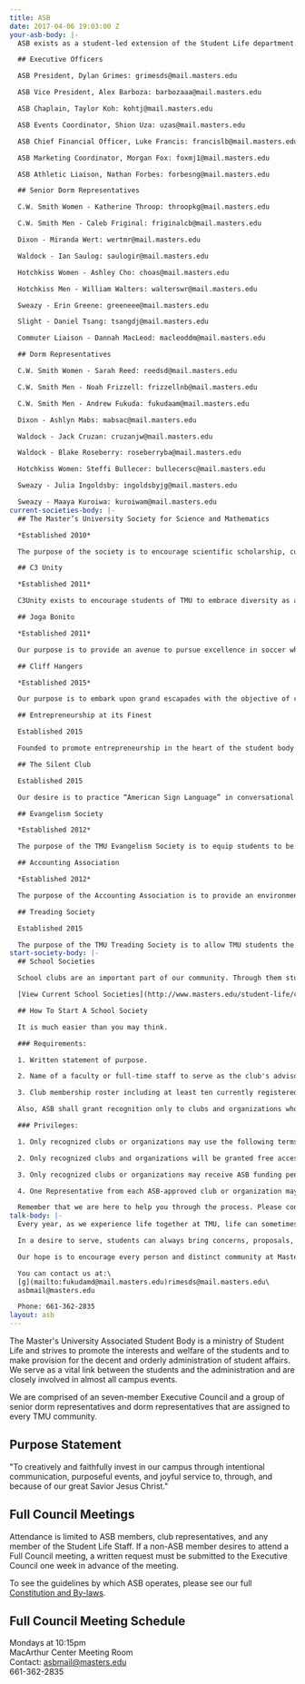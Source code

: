 ```yaml
---
title: ASB
date: 2017-04-06 19:03:00 Z
your-asb-body: |-
  ASB exists as a student-led extension of the Student Life department. We are here to facilitate exciting social events and inspiring opportunities for service that promote community on campus. In addition we provide the students and administration of TMU with a vital communication link.

  ## Executive Officers

  ASB President, Dylan Grimes: grimesds@mail.masters.edu

  ASB Vice President, Alex Barboza: barbozaaa@mail.masters.edu

  ASB Chaplain, Taylor Koh: kohtj@mail.masters.edu

  ASB Events Coordinator, Shion Uza: uzas@mail.masters.edu

  ASB Chief Financial Officer, Luke Francis: francislb@mail.masters.edu

  ASB Marketing Coordinator, Morgan Fox: foxmj1@mail.masters.edu

  ASB Athletic Liaison, Nathan Forbes: forbesng@mail.masters.edu

  ## Senior Dorm Representatives

  C.W. Smith Women - Katherine Throop: throopkg@mail.masters.edu

  C.W. Smith Men - Caleb Friginal: friginalcb@mail.masters.edu

  Dixon - Miranda Wert: wertmr@mail.masters.edu

  Waldock - Ian Saulog: saulogir@mail.masters.edu

  Hotchkiss Women - Ashley Cho: choas@mail.masters.edu

  Hotchkiss Men - William Walters: walterswr@mail.masters.edu

  Sweazy - Erin Greene: greeneee@mail.masters.edu

  Slight - Daniel Tsang: tsangdj@mail.masters.edu

  Commuter Liaison - Dannah MacLeod: macleoddm@mail.masters.edu

  ## Dorm Representatives

  C.W. Smith Women - Sarah Reed: reedsd@mail.masters.edu

  C.W. Smith Men - Noah Frizzell: frizzellnb@mail.masters.edu

  C.W. Smith Men - Andrew Fukuda: fukudaam@mail.masters.edu

  Dixon - Ashlyn Mabs: mabsac@mail.masters.edu

  Waldock - Jack Cruzan: cruzanjw@mail.masters.edu

  Waldock - Blake Roseberry: roseberryba@mail.masters.edu

  Hotchkiss Women: Steffi Bullecer: bullecersc@mail.masters.edu

  Sweazy - Julia Ingoldsby: ingoldsbyjg@mail.masters.edu

  Sweazy - Maaya Kuroiwa: kuroiwam@mail.masters.edu
current-societies-body: |-
  ## The Master’s University Society for Science and Mathematics

  *Established 2010*

  The purpose of the society is to encourage scientific scholarship, curiosity, inquiry, colleague fellowship, and educational activities in a God-honoring manner, in agreement with The Master’s University mission statement. We seek to encourage camaraderie between science majors and faculty specifically, as well as the entire campus, to encourage student-faculty communication for the further development and sharpening of the science and math majors, and to provide community services such as: high school and peer tutoring, home school outreach, and environmental stewardship. We seek to live as ambassadors of Christ and TMU to the scientific and educational community, and to engage in creation and bioethical research, discussion, and scholarship; we desire to pursue biblical truth in every arena of science.

  ## C3 Unity

  *Established 2011*

  C3Unity exists to encourage students of TMU to embrace diversity as a reflection of the Kingdom of God and to foster an environment for students to model the kind of love and unity toward one another that values the contributions of all people.

  ## Joga Bonito

  *Established 2011*

  Our purpose is to provide an avenue to pursue excellence in soccer while glorifying God in fostering of relationships. We want to create an environment where the advanced soccer player and beginner player can learn from each other and play together. Because soccer is the world’s most popular sport and TMU has a large international community, this club promotes student body unity and provides a piece of home for those international students.

  ## Cliff Hangers

  *Established 2015*

  Our purpose is to embark upon grand escapades with the objective of cultivating sanctifying relationships and gospel centered community. While exploring God’s creation we will discover God’s majesty and cultivate God-honoring friendships by hammocking and adventuring in unique places near southern California.

  ## Entrepreneurship at its Finest

  Established 2015

  Founded to promote entrepreneurship in the heart of the student body and plant originality in the minds of the next generation. Through creative minds and a passion for entrepreneurship, history and economies have been altered for the better. By God’s grace, Smith Smoothies has added a unique presence to the Master’s University and we want to continue this influence by expanding into an official Society. This Society is solely dedicated to learn more about the business world; while keeping God at the center.

  ## The Silent Club

  Established 2015

  Our desire is to practice “American Sign Language” in conversational set-ups so that we can become fluent in the language as well as to provide an opportunity for other students to comfortably learn some of the language. We want to eventually be able to use this language to spread the gospel to the Deaf people in our community.

  ## Evangelism Society

  *Established 2012*

  The purpose of the TMU Evangelism Society is to equip students to be faithful ambassadors of Christ and to be able to respond to objections to the Christian faith from a biblical worldview. The TMU Evangelism Society will be focused on evangelism and evangelism training in the Santa Clarita Area.

  ## Accounting Association

  *Established 2012*

  The purpose of the Accounting Association is to provide an environment for students interested in a business career, especially accounting, to network with professionals, faculty, and other students in order to expand their knowledge of the business world and hone the skills necessary for such a career.

  ## Treading Society

  Established 2015

  The purpose of the TMU Treading Society is to allow TMU students the exposure necessary for promoting a healthy lifestyle by means of water knowledge, water fitness, and sustainable buoyancy.
start-society-body: |-
  ## School Societies

  School clubs are an important part of our community. Through them students are able to express themselves and join together around common interests. This fellowship brings many positive results and we want to assist you in joining or even starting a club.

  [View Current School Societies](http://www.masters.edu/student-life/campus-ministries/asb/start-a-club/# "Current Clubs")

  ## How To Start A School Society

  It is much easier than you may think.

  ### Requirements:

  1. Written statement of purpose.

  2. Name of a faculty or full-time staff to serve as the club's advisor.

  3. Club membership roster including at least ten currently registered students.

  Also, ASB shall grant recognition only to clubs and organizations whose stated purpose is in harmony with the mission and purpose of the ASB and The Master's University. A majority vote of the ASB in a regular meeting shall be necessary to grant recognition.

  ### Privileges:

  1. Only recognized clubs or organizations may use the following terms or insignias: "The Master's University", "Master's", "TMU", or a "The Master's University" logo, or otherwise indicate any relationship to the college.

  2. Only recognized clubs and organizations will be granted free access to the use of TMU facilities and services, and then only upon appropriate request and approval stated in the ASB Operation Manual.

  3. Only recognized clubs or organizations may receive ASB funding pending approval of the guidelines stated in Article IX. Section 2. b.

  4. One Representative from each ASB-approved club or organization may have the privilege of the floor, but are without vote.

  Remember that we are here to help you through the process. Please contact us with any questions you may have about school clubs.
talk-body: |-
  Every year, as we experience life together at TMU, life can sometimes become challenging. Many times, the solution is as simple as open communication. Although faculty, staff, and administration have an open door policy with students, ASB is always willing to help as connector between the administration and the student body.

  In a desire to serve, students can always bring concerns, proposals, or ideas to ASB. Our team strives to respond quickly and sincerely to your requests, so please feel free to contact us!

  Our hope is to encourage every person and distinct community at Master's to communicate more openly and lovingly. Together we strive for solutions that build our school and honor the Lord.

  You can contact us at:\
  [g](mailto:fukudamd@mail.masters.edu)rimesds@mail.masters.edu\
  asbmail@masters.edu

  Phone: 661-362-2835
layout: asb
---
```


The Master's University Associated Student Body is a ministry of Student Life and strives to promote the interests and welfare of the students and to make provision for the decent and orderly administration of student affairs. We serve as a vital link between the students and the administration and are closely involved in almost all campus events.

We are comprised of an seven-member Executive Council and a group of senior dorm representatives and dorm representatives that are assigned to every TMU community.

## Purpose Statement

"To creatively and faithfully invest in our campus through intentional communication, purposeful events, and joyful service to, through, and because of our great Savior Jesus Christ."

## Full Council Meetings

Attendance is limited to ASB members, club representatives, and any member of the Student Life Staff. If a non-ASB member desires to attend a Full Council meeting, a written request must be submitted to the Executive Council one week in advance of the meeting.

To see the guidelines by which ASB operates, please see our full [Constitution and By-laws](http://www.masters.edu/media/43566/ASB%20Constitution%202011-2012.pdf "ASB Constituion 2011-2012").

## Full Council Meeting Schedule

Mondays at 10:15pm\
MacArthur Center Meeting Room \
Contact: [asbmail@masters.edu](mailto:asbmail@masters.edu)\
661-362-2835